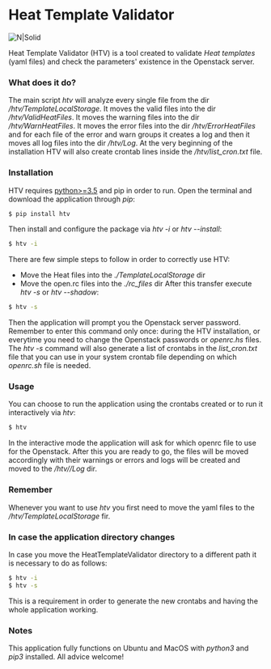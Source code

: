 # Heat Template Validator
![N|Solid](https://inizanhugo.files.wordpress.com/2018/11/heat.png?w=200)

Heat Template Validator (HTV) is a tool created to validate *Heat templates* (yaml files) and check the parameters' existence in the Openstack server. 

### What does it do?
The main script *htv* will analyze every single file from the dir */htv/TemplateLocalStorage*. 
It moves the valid files into the dir */htv/ValidHeatFiles*.
It moves the warning files into the dir */htv/WarnHeatFiles*. 
It moves the error files into the dir */htv/ErrorHeatFiles* and for each file of the error and warn groups it creates a log and then it moves all log files into the dir */htv/Log*. 
At the very beginning of the installation HTV will also create crontab lines inside the */htv/list_cron.txt* file.
### Installation
HTV requires [python>=3.5] and pip in order to run.
Open the terminal and download the application through *pip*:
```sh
$ pip install htv
```
Then install and configure the package via *htv -i* or *htv --install*:
```sh
$ htv -i
```
There are few simple steps to follow in order to correctly use HTV:
 - Move the Heat files into the *./TemplateLocalStorage* dir
 - Move the open.rc files into the *./rc_files* dir
After this transfer execute *htv -s* or *htv --shadow*:
```sh
$ htv -s
```
Then the application will prompt you the Openstack server password.
Remember to enter this command only once: during the HTV installation, or everytime you need to change the Openstack passwords or *openrc.hs* files.
The *htv -s* command will also generate a list of crontabs in the *list_cron.txt* file that you can use in your system crontab file depending on which *openrc.sh* file is needed.
### Usage
You can choose to run the application using the crontabs created or to run it interactively via *htv*:
```sh
$ htv
```
In the interactive mode the application will ask for which openrc file to use for the Openstack.
After this you are ready to go, the files will be moved accordingly with their warnings or errors and logs will be created and moved to the */htv//Log* dir.
### Remember
Whenever you want to use *htv* you first need to move the yaml files to the */htv/TemplateLocalStorage* fir.
### In case the application directory changes
In case you move the HeatTemplateValidator directory to a different path it is necessary to do as follows:
```sh
$ htv -i
$ htv -s
```
This is a requirement in order to generate the new crontabs and having the whole application working.
### Notes
This application fully functions on Ubuntu and MacOS with *python3* and *pip3* installed.
All advice welcome!


   [python>=3.5]: <https://www.python.org/downloads/release/python-350/>
